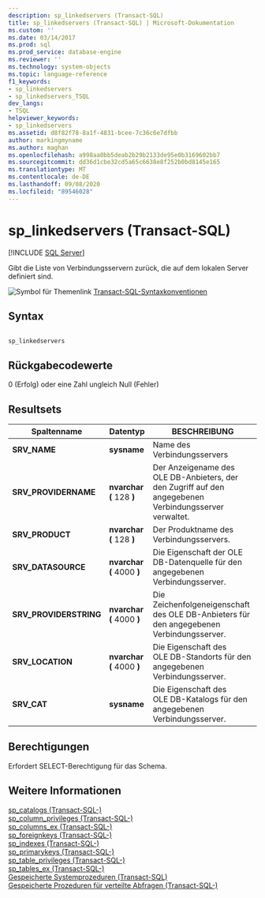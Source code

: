 ```yaml
---
description: sp_linkedservers (Transact-SQL)
title: sp_linkedservers (Transact-SQL) | Microsoft-Dokumentation
ms.custom: ''
ms.date: 03/14/2017
ms.prod: sql
ms.prod_service: database-engine
ms.reviewer: ''
ms.technology: system-objects
ms.topic: language-reference
f1_keywords:
- sp_linkedservers
- sp_linkedservers_TSQL
dev_langs:
- TSQL
helpviewer_keywords:
- sp_linkedservers
ms.assetid: d8f82f78-8a1f-4831-bcee-7c36c6e7dfbb
author: markingmyname
ms.author: maghan
ms.openlocfilehash: a998aa0bb5deab2b29b2133de95e0b3169602bb7
ms.sourcegitcommit: dd36d1cbe32cd5a65c6638e8f252b0bd8145e165
ms.translationtype: MT
ms.contentlocale: de-DE
ms.lasthandoff: 09/08/2020
ms.locfileid: "89546028"
---
```

# <a name="sp_linkedservers-transact-sql"></a>sp_linkedservers (Transact-SQL)
[!INCLUDE [SQL Server](../../includes/applies-to-version/sqlserver.md)]

  Gibt die Liste von Verbindungsservern zurück, die auf dem lokalen Server definiert sind.  
  
 ![Symbol für Themenlink](../../database-engine/configure-windows/media/topic-link.gif "Symbol für Themenlink") [Transact-SQL-Syntaxkonventionen](../../t-sql/language-elements/transact-sql-syntax-conventions-transact-sql.md)  
  
## <a name="syntax"></a>Syntax  
  
```  
  
sp_linkedservers  
```  
  
## <a name="return-code-values"></a>Rückgabecodewerte  
 0 (Erfolg) oder eine Zahl ungleich Null (Fehler)  
  
## <a name="result-sets"></a>Resultsets  
  
|Spaltenname|Datentyp|BESCHREIBUNG|  
|-----------------|---------------|-----------------|  
|**SRV_NAME**|**sysname**|Name des Verbindungsservers|  
|**SRV_PROVIDERNAME**|**nvarchar (** 128 **)**|Der Anzeigename des OLE DB-Anbieters, der den Zugriff auf den angegebenen Verbindungsserver verwaltet.|  
|**SRV_PRODUCT**|**nvarchar (** 128 **)**|Der Produktname des Verbindungsservers.|  
|**SRV_DATASOURCE**|**nvarchar (** 4000 **)**|Die Eigenschaft der OLE DB-Datenquelle für den angegebenen Verbindungsserver.|  
|**SRV_PROVIDERSTRING**|**nvarchar (** 4000 **)**|Die Zeichenfolgeneigenschaft des OLE DB-Anbieters für den angegebenen Verbindungsserver.|  
|**SRV_LOCATION**|**nvarchar (** 4000 **)**|Die Eigenschaft des OLE DB-Standorts für den angegebenen Verbindungsserver.|  
|**SRV_CAT**|**sysname**|Die Eigenschaft des OLE DB-Katalogs für den angegebenen Verbindungsserver.|  
  
## <a name="permissions"></a>Berechtigungen  
 Erfordert SELECT-Berechtigung für das Schema.  
  
## <a name="see-also"></a>Weitere Informationen  
 [sp_catalogs &#40;Transact-SQL-&#41;](../../relational-databases/system-stored-procedures/sp-catalogs-transact-sql.md)   
 [sp_column_privileges &#40;Transact-SQL-&#41;](../../relational-databases/system-stored-procedures/sp-column-privileges-transact-sql.md)   
 [sp_columns_ex &#40;Transact-SQL-&#41;](../../relational-databases/system-stored-procedures/sp-columns-ex-transact-sql.md)   
 [sp_foreignkeys &#40;Transact-SQL-&#41;](../../relational-databases/system-stored-procedures/sp-foreignkeys-transact-sql.md)   
 [sp_indexes &#40;Transact-SQL-&#41;](../../relational-databases/system-stored-procedures/sp-indexes-transact-sql.md)   
 [sp_primarykeys &#40;Transact-SQL-&#41;](../../relational-databases/system-stored-procedures/sp-primarykeys-transact-sql.md)   
 [sp_table_privileges &#40;Transact-SQL-&#41;](../../relational-databases/system-stored-procedures/sp-table-privileges-transact-sql.md)   
 [sp_tables_ex &#40;Transact-SQL-&#41;](../../relational-databases/system-stored-procedures/sp-tables-ex-transact-sql.md)   
 [Gespeicherte Systemprozeduren &#40;Transact-SQL&#41;](../../relational-databases/system-stored-procedures/system-stored-procedures-transact-sql.md)   
 [Gespeicherte Prozeduren für verteilte Abfragen &#40;Transact-SQL-&#41;](../../relational-databases/system-stored-procedures/distributed-queries-stored-procedures-transact-sql.md)  
  
  
